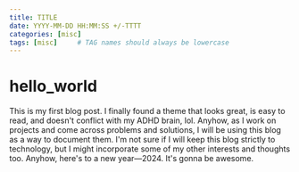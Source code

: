 ```yaml
---
title: TITLE
date: YYYY-MM-DD HH:MM:SS +/-TTTT
categories: [misc]
tags: [misc]     # TAG names should always be lowercase
---
```


# hello_world

This is my first blog post. I finally found a theme that looks great, is easy to read, and doesn't conflict with my ADHD brain, lol. Anyhow, as I work on projects and come across problems and solutions, I will be using this blog as a way to document them. I'm not sure if I will keep this blog strictly to technology, but I might incorporate some of my other interests and thoughts too. Anyhow, here's to a new year—2024. It's gonna be awesome.